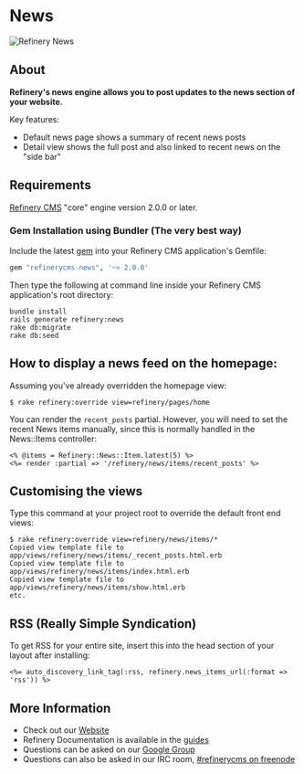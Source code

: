 # News

![Refinery News](http://refinerycms.com/system/images/0000/0876/news.png)

## About

__Refinery's news engine allows you to post updates to the news section of your website.__

Key features:

* Default news page shows a summary of recent news posts
* Detail view shows the full post and also linked to recent news on the "side bar"

## Requirements

[Refinery CMS](http://refinerycms.com) "core" engine version 2.0.0 or later.

### Gem Installation using Bundler (The very best way)

Include the latest [gem](http://rubygems.org/gems/refinerycms-news) into your Refinery CMS application's Gemfile:

```ruby
gem "refinerycms-news", '~> 2.0.0'
```

Then type the following at command line inside your Refinery CMS application's root directory:

    bundle install
    rails generate refinery:news
    rake db:migrate
    rake db:seed
    
## How to display a news feed on the homepage:

Assuming you've already overridden the homepage view:

    $ rake refinery:override view=refinery/pages/home
    
You can render the `recent_posts` partial. However, you will need to set the recent News items manually, since this is normally handled in the News::Items controller:

```erb
<% @items = Refinery::News::Item.latest(5) %>
<%= render :partial => '/refinery/news/items/recent_posts' %>
```

## Customising the views

Type this command at your project root to override the default front end views:

    $ rake refinery:override view=refinery/news/items/*
    Copied view template file to app/views/refinery/news/items/_recent_posts.html.erb
    Copied view template file to app/views/refinery/news/items/index.html.erb
    Copied view template file to app/views/refinery/news/items/show.html.erb
    etc.

## RSS (Really Simple Syndication)

To get RSS for your entire site, insert this into the head section of your layout after installing:

```erb
<%= auto_discovery_link_tag(:rss, refinery.news_items_url(:format => 'rss')) %>
```
    
## More Information
* Check out our [Website](http://refinerycms.com/)
* Refinery Documentation is available in the [guides](http://refinerycms.com/guides)
* Questions can be asked on our [Google Group](http://group.refinerycms.org)
* Questions can also be asked in our IRC room, [#refinerycms on freenode](irc://irc.freenode.net/refinerycms)
